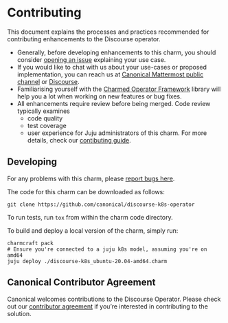 # Contributing

This document explains the processes and practices recommended for contributing enhancements to the Discourse operator.

* Generally, before developing enhancements to this charm, you should consider [opening an issue](https://github.com/canonical/discourse-k8s-operator/issues) explaining your use case.
* If you would like to chat with us about your use-cases or proposed implementation, you can reach us at [Canonical Mattermost public channel](https://chat.charmhub.io/charmhub/channels/charm-dev) or [Discourse](https://discourse.charmhub.io/).
* Familiarising yourself with the [Charmed Operator Framework](https://juju.is/docs/sdk) library will help you a lot when working on new features or bug fixes.
* All enhancements require review before being merged. Code review typically examines
  * code quality
  * test coverage
  * user experience for Juju administrators of this charm.
For more details, check our [contibuting guide](https://github.com/canonical/is-charms-contributing-guide/blob/main/CONTRIBUTING.md).

## Developing

For any problems with this charm, please [report bugs here](https://github.com/canonical/discourse-k8s-operator/issues).

The code for this charm can be downloaded as follows:

```
git clone https://github.com/canonical/discourse-k8s-operator
```

To run tests, run `tox` from within the charm code directory.

To build and deploy a local version of the charm, simply run:

```
charmcraft pack
# Ensure you're connected to a juju k8s model, assuming you're on amd64
juju deploy ./discourse-k8s_ubuntu-20.04-amd64.charm
```
## Canonical Contributor Agreement

Canonical welcomes contributions to the Discourse Operator. Please check out our [contributor agreement](https://ubuntu.com/legal/contributors) if you’re interested in contributing to the solution.